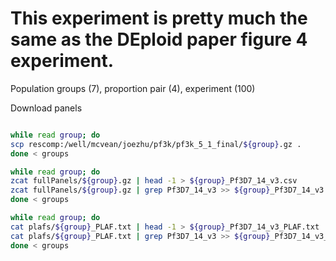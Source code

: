 # This experiment is pretty much the same as the DEploid paper figure 4 experiment.

Population groups (7), proportion pair (4), experiment (100)


Download panels

```bash

while read group; do
scp rescomp:/well/mcvean/joezhu/pf3k/pf3k_5_1_final/${group}.gz .
done < groups

while read group; do
zcat fullPanels/${group}.gz | head -1 > ${group}_Pf3D7_14_v3.csv
zcat fullPanels/${group}.gz | grep Pf3D7_14_v3 >> ${group}_Pf3D7_14_v3.csv
done < groups

while read group; do
cat plafs/${group}_PLAF.txt | head -1 > ${group}_Pf3D7_14_v3_PLAF.txt
cat plafs/${group}_PLAF.txt | grep Pf3D7_14_v3 >> ${group}_Pf3D7_14_v3_PLAF.txt
done < groups

```
